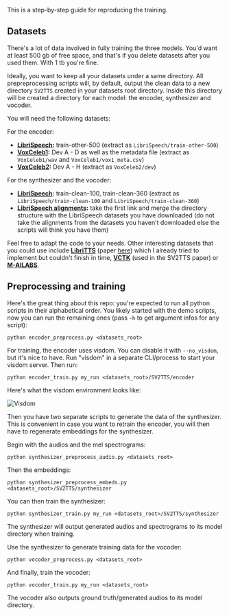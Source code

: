 This is a step-by-step guide for reproducing the training.

## Datasets
There's a lot of data involved in fully training the three models. You'd want at least 500 gb of free space, and that's if you delete datasets after you used them. With 1 tb you're fine. 

Ideally, you want to keep all your datasets under a same directory. All prepreprocessing scripts will, by default, output the clean data to a new directory  `SV2TTS` created in your datasets root directory. Inside this directory will be created a directory for each model: the encoder, synthesizer and vocoder.

You will need the following datasets:

For the encoder:
- **[LibriSpeech](http://www.openslr.org/12/):** train-other-500 (extract as `LibriSpeech/train-other-500`)
- **[VoxCeleb1](http://www.robots.ox.ac.uk/~vgg/data/voxceleb/vox1.html):** Dev A - D as well as the metadata file (extract as `VoxCeleb1/wav` and `VoxCeleb1/vox1_meta.csv`)
- **[VoxCeleb2](http://www.robots.ox.ac.uk/~vgg/data/voxceleb/vox2.html):** Dev A - H (extract as `VoxCeleb2/dev`)

For the synthesizer and the vocoder: 
- **[LibriSpeech](http://www.openslr.org/12/):** train-clean-100, train-clean-360 (extract as `LibriSpeech/train-clean-100` and `LibriSpeech/train-clean-360`)
- **[LibriSpeech alignments](https://github.com/CorentinJ/librispeech-alignments#download-links):** take the first link and merge the directory structure with the LibriSpeech datasets you have downloaded (do not take the alignments from the datasets you haven't downloaded else the scripts will think you have them)


Feel free to adapt the code to your needs. Other interesting datasets that you could use include **[LibriTTS](http://www.openslr.org/60/)** (paper [here](https://arxiv.org/abs/1904.02882)) which I already tried to implement but couldn't finish in time, **[VCTK](https://homepages.inf.ed.ac.uk/jyamagis/page3/page58/page58.html)** (used in the SV2TTS paper) or **[M-AILABS](https://www.caito.de/2019/01/the-m-ailabs-speech-dataset/)**.


## Preprocessing and training
Here's the great thing about this repo: you're expected to run all python scripts in their alphabetical order. You likely started with the demo scripts, now you can run the remaining ones (pass `-h` to get argument infos for any script): 

`python encoder_preprocess.py <datasets_root>`

For training, the encoder uses visdom. You can disable it with `--no_visdom`, but it's nice to have. Run "visdom" in a separate CLI/process to start your visdom server. Then run:

`python encoder_train.py my_run <datasets_root>/SV2TTS/encoder`

Here's what the visdom environment looks like:

![Visdom](https://i.imgur.com/rB1xk0b.png)

Then you have two separate scripts to generate the data of the synthesizer. This is convenient in case you want to retrain the encoder, you will then have to regenerate embeddings for the synthesizer.

Begin with the audios and the mel spectrograms:

`python synthesizer_preprocess_audio.py <datasets_root>`

Then the embeddings:
 
`python synthesizer_preprocess_embeds.py <datasets_root>/SV2TTS/synthesizer`

You can then train the synthesizer:

`python synthesizer_train.py my_run <datasets_root>/SV2TTS/synthesizer`

The synthesizer will output generated audios and spectrograms to its model directory when training. 

Use the synthesizer to generate training data for the vocoder:

`python vocoder_preprocess.py <datasets_root>`

And finally, train the vocoder:

`python vocoder_train.py my_run <datasets_root>`

The vocoder also outputs ground truth/generated audios to its model directory.
 